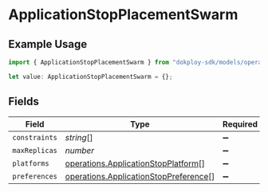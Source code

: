 # ApplicationStopPlacementSwarm

## Example Usage

```typescript
import { ApplicationStopPlacementSwarm } from "dokploy-sdk/models/operations";

let value: ApplicationStopPlacementSwarm = {};
```

## Fields

| Field                                                                                          | Type                                                                                           | Required                                                                                       | Description                                                                                    |
| ---------------------------------------------------------------------------------------------- | ---------------------------------------------------------------------------------------------- | ---------------------------------------------------------------------------------------------- | ---------------------------------------------------------------------------------------------- |
| `constraints`                                                                                  | *string*[]                                                                                     | :heavy_minus_sign:                                                                             | N/A                                                                                            |
| `maxReplicas`                                                                                  | *number*                                                                                       | :heavy_minus_sign:                                                                             | N/A                                                                                            |
| `platforms`                                                                                    | [operations.ApplicationStopPlatform](../../models/operations/applicationstopplatform.md)[]     | :heavy_minus_sign:                                                                             | N/A                                                                                            |
| `preferences`                                                                                  | [operations.ApplicationStopPreference](../../models/operations/applicationstoppreference.md)[] | :heavy_minus_sign:                                                                             | N/A                                                                                            |